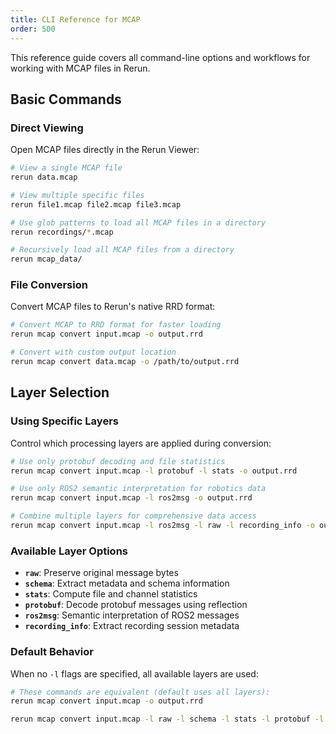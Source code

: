 ```yaml
---
title: CLI Reference for MCAP
order: 500
---
```


This reference guide covers all command-line options and workflows for working with MCAP files in Rerun.

## Basic Commands

### Direct Viewing

Open MCAP files directly in the Rerun Viewer:

```bash
# View a single MCAP file
rerun data.mcap

# View multiple specific files
rerun file1.mcap file2.mcap file3.mcap

# Use glob patterns to load all MCAP files in a directory
rerun recordings/*.mcap

# Recursively load all MCAP files from a directory
rerun mcap_data/
```

### File Conversion

Convert MCAP files to Rerun's native RRD format:

```bash
# Convert MCAP to RRD format for faster loading
rerun mcap convert input.mcap -o output.rrd

# Convert with custom output location
rerun mcap convert data.mcap -o /path/to/output.rrd
```

## Layer Selection

### Using Specific Layers

Control which processing layers are applied during conversion:

```bash
# Use only protobuf decoding and file statistics
rerun mcap convert input.mcap -l protobuf -l stats -o output.rrd

# Use only ROS2 semantic interpretation for robotics data
rerun mcap convert input.mcap -l ros2msg -o output.rrd

# Combine multiple layers for comprehensive data access
rerun mcap convert input.mcap -l ros2msg -l raw -l recording_info -o output.rrd
```

### Available Layer Options

- **`raw`**: Preserve original message bytes
- **`schema`**: Extract metadata and schema information
- **`stats`**: Compute file and channel statistics
- **`protobuf`**: Decode protobuf messages using reflection
- **`ros2msg`**: Semantic interpretation of ROS2 messages
- **`recording_info`**: Extract recording session metadata

### Default Behavior

When no `-l` flags are specified, all available layers are used:

```bash
# These commands are equivalent (default uses all layers):
rerun mcap convert input.mcap -o output.rrd

rerun mcap convert input.mcap -l raw -l schema -l stats -l protobuf -l ros2msg -l recording_info -o output.rrd
```
